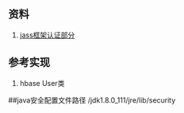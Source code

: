 


## 资料
1. [jass框架认证部分](https://www.javaworld.com/article/2074873/java-web-development/all-that-jaas.html)

## 参考实现
1. hbase User类

##java安全配置文件路径
/jdk1.8.0_111/jre/lib/security